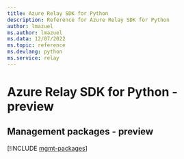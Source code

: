 ```yaml
---
title: Azure Relay SDK for Python
description: Reference for Azure Relay SDK for Python
author: lmazuel
ms.author: lmazuel
ms.data: 12/07/2022
ms.topic: reference
ms.devlang: python
ms.service: relay
---
```

# Azure Relay SDK for Python - preview

## Management packages - preview
[!INCLUDE [mgmt-packages](relay-mgmt-index.md)]